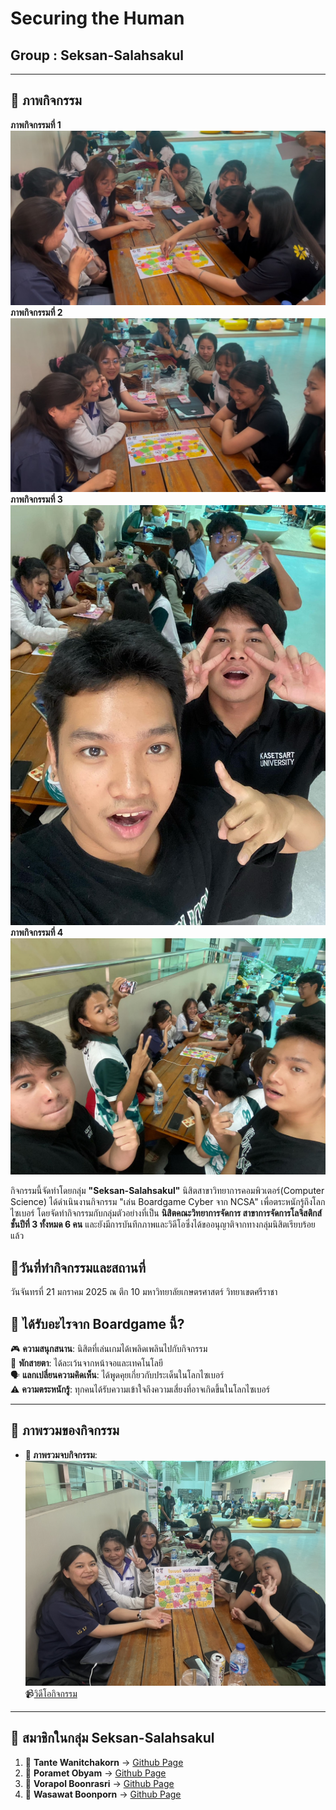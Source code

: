 # Securing the Human
## Group : Seksan-Salahsakul
---

## **🌟 ภาพกิจกรรม**  
**ภาพกิจกรรมที่ 1**  
![ภาพกิจกรรม 1](Picture/Boardgame/play1.jpg)  
**ภาพกิจกรรมที่ 2**  
![ภาพกิจกรรม 2](Picture/Boardgame/play2.jpg)  
**ภาพกิจกรรมที่ 3**  
![ภาพกิจกรรม 3](Picture/Boardgame/us1.jpg)  
**ภาพกิจกรรมที่ 4**  
![ภาพกิจกรรม 4](Picture/Boardgame/us2.jpg)   

กิจกรรมนี้จัดทำโดยกลุ่ม **"Seksan-Salahsakul"** นิสิตสาขาวิทยาการคอมพิวเตอร์(Computer Science) ได้ดำเนินงานกิจกรรม "เล่น Boardgame Cyber จาก NCSA" เพื่อตระหนักรู้ถึงโลกไซเบอร์
โดยจัดทำกิจกรรมกับกลุ่มตัวอย่างที่เป็น **นิสิตคณะวิทยาการจัดการ สาขาการจัดการโลจิสติกส์ ชั้นปีที่ 3 ทั้งหมด 6 คน** และยังมีการบันทึกภาพและวิดีโอซึ่งได้ขออนุญาติจากทางกลุ่มนิสิตเรียบร้อยแล้ว

## 📅วันที่ทำกิจกรรมและสถานที่
วันจันทรที่ 21 มกราคม 2025 ณ ตึก 10 มหาวิทยาลัยเกษตรศาสตร์ วิทยาเขตศรีราชา

## **📖 ได้รับอะไรจาก Boardgame นี้?**  
🎮 **ความสนุกสนาน**: นิสิตที่เล่นเกมได้เพลิดเพลินไปกับกิจกรรม  
📴 **พักสายตา**: ได้ละเว้นจากหน้าจอและเทคโนโลยี  
🗣️ **แลกเปลี่ยนความคิดเห็น**: ได้พูดคุยเกี่ยวกับประเด็นในโลกไซเบอร์  
⚠️ **ความตระหนักรู้**: ทุกคนได้รับความเข้าใจถึงความเสี่ยงที่อาจเกิดขึ้นในโลกไซเบอร์  

---

## **🌈 ภาพรวมของกิจกรรม**  
- **📸 ภาพรวมจบกิจกรรม**:  
  ![ภาพรวมจบกิจกรรม](Picture/Boardgame/finalpic.jpg)   
  📹[วิดีโอกิจกรรม](https://youtu.be/jQjWgcT8QnA?si=njWl4ED7XrX26aYa)  

---
## **👥 สมาชิกในกลุ่ม Seksan-Salahsakul**  
1. 🌟 **Tante Wanitchakorn** → [Github Page](https://huggies2003.github.io/Boardgame)  
2. 🌟 **Poramet Obyam** → [Github Page](https://poramet04.github.io/Boardgame)
3. 🌟 **Vorapol Boonrasri** → [Github Page](https://Vorxp.github.io/boardgame)  
4. 🌟 **Wasawat Boonporn** → [Github Page](https://isnname.github.io/boardgame) 
